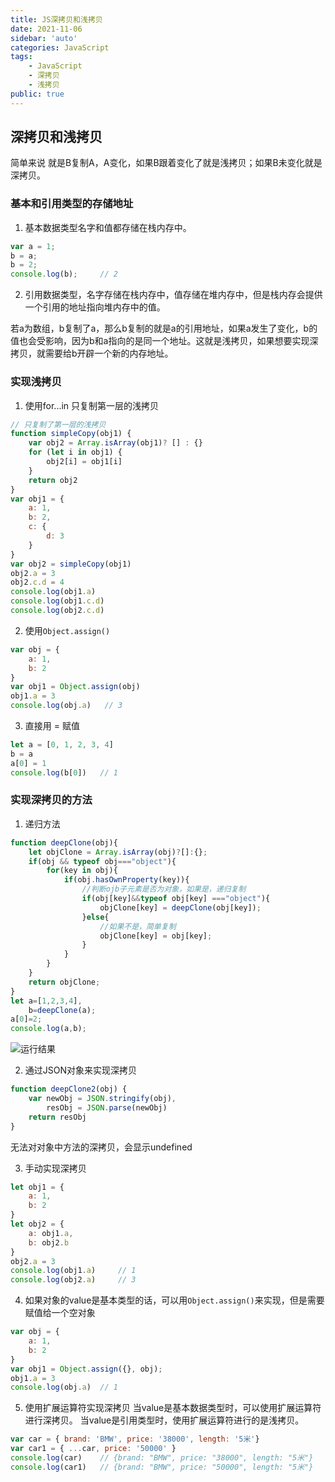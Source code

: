 ```yaml
---
title: JS深拷贝和浅拷贝
date: 2021-11-06
sidebar: 'auto'
categories: JavaScript
tags: 
    - JavaScript
    - 深拷贝
    - 浅拷贝
public: true
---
```


## 深拷贝和浅拷贝
简单来说 就是B复制A，A变化，如果B跟着变化了就是浅拷贝；如果B未变化就是深拷贝。

### 基本和引用类型的存储地址
1. 基本数据类型名字和值都存储在栈内存中。
```js
var a = 1;
b = a;
b = 2;
console.log(b);     // 2
```
2. 引用数据类型，名字存储在栈内存中，值存储在堆内存中，但是栈内存会提供一个引用的地址指向堆内存中的值。<br>

若a为数组，b复制了a，那么b复制的就是a的引用地址，如果a发生了变化，b的值也会受影响，因为b和a指向的是同一个地址。这就是浅拷贝，如果想要实现深拷贝，就需要给b开辟一个新的内存地址。

### 实现浅拷贝
1. 使用for...in 只复制第一层的浅拷贝
```js
// 只复制了第一层的浅拷贝
function simpleCopy(obj1) {
    var obj2 = Array.isArray(obj1)? [] : {}
    for (let i in obj1) {
        obj2[i] = obj1[i]
    }
    return obj2
}
var obj1 = {
    a: 1,
    b: 2,
    c: {
        d: 3
    }
}
var obj2 = simpleCopy(obj1)
obj2.a = 3
obj2.c.d = 4
console.log(obj1.a)
console.log(obj1.c.d)
console.log(obj2.c.d)
```
2. 使用`Object.assign()`
```js
var obj = {
    a: 1,
    b: 2
}
var obj1 = Object.assign(obj)
obj1.a = 3
console.log(obj.a)   // 3
```
3. 直接用 = 赋值
```js
let a = [0, 1, 2, 3, 4]
b = a
a[0] = 1
console.log(b[0])   // 1
```
### 实现深拷贝的方法
1. 递归方法
```js
function deepClone(obj){
    let objClone = Array.isArray(obj)?[]:{};
    if(obj && typeof obj==="object"){
        for(key in obj){
            if(obj.hasOwnProperty(key)){
                //判断ojb子元素是否为对象，如果是，递归复制
                if(obj[key]&&typeof obj[key] ==="object"){
                    objClone[key] = deepClone(obj[key]);
                }else{
                    //如果不是，简单复制
                    objClone[key] = obj[key];
                }
            }
        }
    }
    return objClone;
}    
let a=[1,2,3,4],
    b=deepClone(a);
a[0]=2;
console.log(a,b);
```
![运行结果](https://img-blog.csdnimg.cn/img_convert/ffac76309e3265d096b4f0bb3c6f0836.png)

2. 通过JSON对象来实现深拷贝
```js
function deepClone2(obj) {
    var newObj = JSON.stringify(obj),
        resObj = JSON.parse(newObj)
    return resObj
}
```
无法对对象中方法的深拷贝，会显示undefined

3. 手动实现深拷贝
```js
let obj1 = {
    a: 1,
    b: 2
}
let obj2 = {
    a: obj1.a,
    b: obj2.b
}
obj2.a = 3
console.log(obj1.a)     // 1
console.log(obj2.a)     // 3
```

4. 如果对象的value是基本类型的话，可以用`Object.assign()`来实现，但是需要赋值给一个空对象
```js
var obj = {
    a: 1,
    b: 2
}
var obj1 = Object.assign({}, obj);
obj1.a = 3
console.log(obj.a)  // 1
```
5. 使用扩展运算符实现深拷贝
当value是基本数据类型时，可以使用扩展运算符进行深拷贝。
当value是引用类型时，使用扩展运算符进行的是浅拷贝。
```js
var car = { brand: 'BMW', price: '38000', length: '5米'}
var car1 = { ...car, price: '50000' }
console.log(car)    // {brand: "BMW", price: "38000", length: "5米"}
console.log(car1)   // {brand: "BMW", price: "50000", length: "5米"}
```

